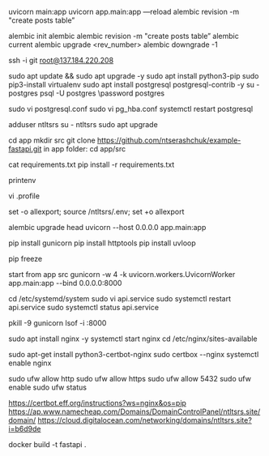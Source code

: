 uvicorn main:app
uvicorn app.main:app —reload
alembic revision -m "create posts table”


alembic init alembic
alembic revision -m "create posts table”
alembic current
alembic upgrade <rev_number>
alembic downgrade -1


ssh -i git root@137.184.220.208

sudo apt update && sudo apt upgrade -y
sudo apt install python3-pip
sudo pip3-install virtualenv
sudo apt install postgresql postgresql-contrib -y
su - postgres
psql -U postgres
\password postgres

sudo vi postgresql.conf
sudo vi pg_hba.conf
systemctl restart postgresql

adduser ntltsrs
su - ntltsrs
sudo apt upgrade

cd app
mkdir src
git clone https://github.com/ntserashchuk/example-fastapi.git
in app folder:
cd app/src


cat requirements.txt
pip install -r requirements.txt

printenv

vi .profile

set -o allexport; source /ntltsrs/.env; set +o allexport

alembic upgrade head
uvicorn --host 0.0.0.0 app.main:app 

pip install gunicorn
pip install httptools
pip install uvloop

pip freeze


start from app src
gunicorn -w 4 -k uvicorn.workers.UvicornWorker app.main:app --bind 0.0.0.0:8000


cd /etc/systemd/system
sudo vi api.service
sudo systemctl restart api.service
sudo systemctl status api.service


pkill -9 gunicorn
lsof -i :8000


sudo apt install nginx -y
systemctl start nginx
cd /etc/nginx/sites-available


sudo apt-get install python3-certbot-nginx
sudo certbox --nginx
systemctl enable nginx

sudo ufw allow http
sudo ufw allow https
sudo ufw allow 5432
sudo ufw enable
sudo ufw status


https://certbot.eff.org/instructions?ws=nginx&os=pip
https://ap.www.namecheap.com/Domains/DomainControlPanel/ntltsrs.site/domain/
https://cloud.digitalocean.com/networking/domains/ntltsrs.site?i=b6d9de



docker build -t fastapi .